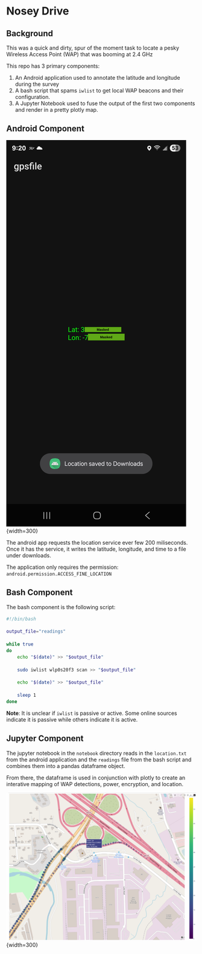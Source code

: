 # Nosey Drive

## Background

This was a quick and dirty, spur of the moment task to locate a pesky Wireless Access Point (WAP) that was booming at 2.4 GHz

This repo has 3 primary components:
1. An Android application used to annotate the latitude and longitude during the survey
2. A bash script that spams `iwlist` to get local WAP beacons and their configuration.
3. A Jupyter Notebook used to fuse the output of the first two components and render in a pretty plotly map.

## Android Component

![Android](./Resources/android_app.png){width=300}

The android app requests the location service ever few 200 miliseconds. Once it has the service, it writes the latitude, longitude, and time to a file under downloads.

The application only requires the permission: `android.permission.ACCESS_FINE_LOCATION`

## Bash Component

The bash component is the following script:

```bash
#!/bin/bash

output_file="readings"

while true
do
    echo "$(date)" >> "$output_file"

    sudo iwlist wlp0s20f3 scan >> "$output_file"

    echo "$(date)" >> "$output_file"

    sleep 1
done
```

**Note**: It is unclear if `iwlist` is passive or active. Some online sources indicate it is passive while others indicate it is active.

## Jupyter Component

The jupyter notebook in the `notebook` directory reads in the `location.txt` from the android application and the `readings` file from the bash script and combines them into a pandas dataframe object.

From there, the dataframe is used in conjunction with plotly to create an interative mapping of WAP detections, power, encryption, and location.

![Android](./Resources/wifi_map.png){width=300}